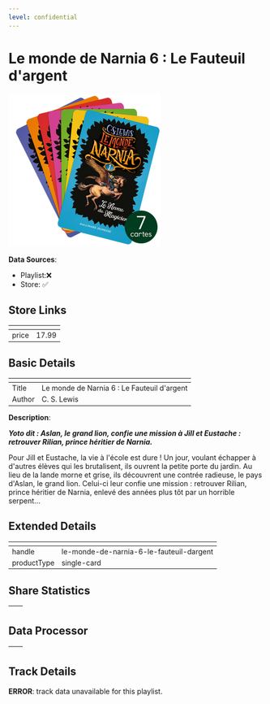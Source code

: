 ```yaml
---
level: confidential
---
```

# Le monde de Narnia 6 : Le Fauteuil d'argent

![card_[f8Wav].png](../../img/cards/card_[f8Wav].png)

**Data Sources**: 

- Playlist:❌
- Store: ✅


## Store Links

| <!-- --> | <!-- --> |
| - | - |
| price | 17.99 |


## Basic Details

| <!-- --> | <!-- --> |
| - | - |
| Title | Le monde de Narnia 6 : Le Fauteuil d'argent |
| Author | C. S. Lewis |

**Description**:

_**Yoto dit : Aslan, le grand lion, confie une mission à Jill et Eustache : retrouver Rilian, prince héritier de Narnia.**_

Pour Jill et Eustache, la vie à l'école est dure ! Un jour, voulant échapper à d'autres élèves qui les brutalisent, ils ouvrent la petite porte du jardin. Au lieu de la lande morne et grise, ils découvrent une contrée radieuse, le pays d'Aslan, le grand lion. Celui-ci leur confie une mission : retrouver Rilian, prince héritier de Narnia, enlevé des années plus tôt par un horrible serpent...


## Extended Details

| <!-- --> | <!-- --> |
| - | - |
| handle | le-monde-de-narnia-6-le-fauteuil-dargent |
| productType | single-card |


## Share Statistics

| <!-- --> | <!-- --> |
| - | - |


## Data Processor

| <!-- --> | <!-- --> |
| - | - |


## Track Details

**ERROR**: track data unavailable for this playlist.

